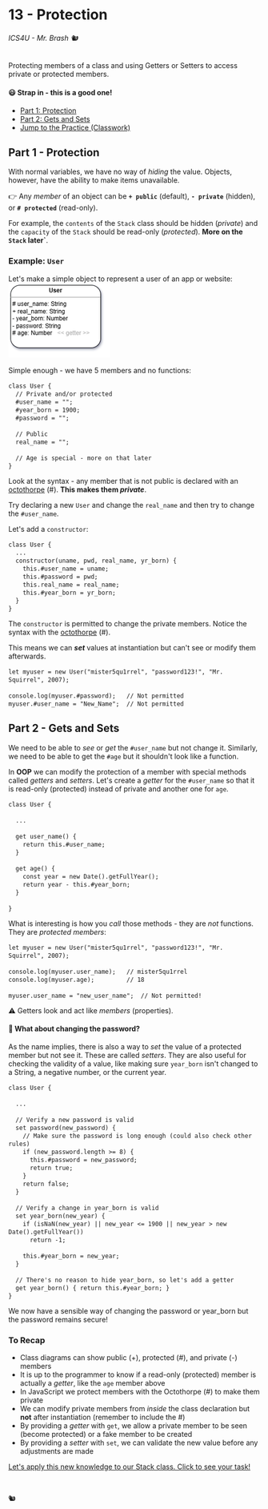 # 13 - Protection 

###### ICS4U - Mr. Brash 🐿️

Protecting members of a class and using Getters or Setters to access private or protected members.

#### 😃 Strap in - this is a good one!

  - [Part 1: Protection](#part-1---protection)
  - [Part 2: Gets and Sets](#part-2---gets-and-sets)
  - [Jump to the Practice (Classwork)](./PRACTICE.md)

## Part 1 - Protection

With normal variables, we have no way of _hiding_ the value. Objects, however, have the ability to make items unavailable.

👉 Any _member_ of an object can be **`+ public`** (default), **`- private`** (hidden), or **`# protected`** (read-only).

For example, the `contents` of the `Stack` class should be hidden (_private_) and the `capacity` of the `Stack` should be read-only (_protected_). **More on the `Stack` later`**.

### Example: `User`

Let's make a simple object to represent a user of an app or website:  
![User Class Diagram](./assets/User.png)

Simple enough - we have 5 members and no functions:

```JS
class User {
  // Private and/or protected
  #user_name = "";
  #year_born = 1900;
  #password = "";

  // Public
  real_name = "";

  // Age is special - more on that later
}
```

Look at the syntax - any member that is not public is declared with an [octothorpe](https://www.merriam-webster.com/dictionary/octothorpe) (#). **This makes them _private_**.

Try declaring a new `User` and change the `real_name` and then try to change the `#user_name`.

Let's add a `constructor`:
```JS
class User {
  ...
  constructor(uname, pwd, real_name, yr_born) {
    this.#user_name = uname;
    this.#password = pwd;
    this.real_name = real_name;
    this.#year_born = yr_born;
  }
}
```

The `constructor` is permitted to change the private members. Notice the syntax with the [octothorpe](https://www.merriam-webster.com/dictionary/octothorpe) (#).

This means we can _**set**_ values at instantiation but can't see or modify them afterwards.

```JS
let myuser = new User("mister5qu1rrel", "password123!", "Mr. Squirrel", 2007);

console.log(myuser.#password);   // Not permitted
myuser.#user_name = "New_Name";  // Not permitted
```


## Part 2 - Gets and Sets

We need to be able to _see_ or _get_ the `#user_name` but not change it. Similarly, we need to be able to get the `#age` but it shouldn't look like a function.

In **OOP** we can modify the protection of a member with special methods called _getters_ and _setters_. Let's create a _getter_ for the `#user_name` so that it is read-only (protected) instead of private and another one for `age`.

```JS
class User {
  
  ...

  get user_name() { 
    return this.#user_name; 
  }

  get age() {
    const year = new Date().getFullYear();
    return year - this.#year_born;
  }

}
```

What is interesting is how you _call_ those methods - they are _not_ functions. They are _protected members_:
```JS
let myuser = new User("mister5qu1rrel", "password123!", "Mr. Squirrel", 2007);

console.log(myuser.user_name);   // mister5qu1rrel
console.log(myuser.age);         // 18

myuser.user_name = "new_user_name";  // Not permitted!
```

⚠️ Getters look and act like _members_ (properties).

#### 🤔 What about changing the password?

As the name implies, there is also a way to _set_ the value of a protected member but not see it. These are called _setters_. They are also useful for checking the validity of a value, like making sure `year_born` isn't changed to a String, a negative number, or the current year.

```JS
class User {

  ...

  // Verify a new password is valid
  set password(new_password) {
    // Make sure the password is long enough (could also check other rules)
    if (new_password.length >= 8) {
      this.#password = new_password;
      return true;
    }
    return false;
  }

  // Verify a change in year_born is valid
  set year_born(new_year) {
    if (isNaN(new_year) || new_year <= 1900 || new_year > new Date().getFullYear())
      return -1;

    this.#year_born = new_year;
  }

  // There's no reason to hide year_born, so let's add a getter
  get year_born() { return this.#year_born; }
}
```

We now have a sensible way of changing the password or year_born but the password remains secure!

### To Recap

- Class diagrams can show public (+), protected (#), and private (-) members
- It is up to the programmer to know if a read-only (protected) member is actually a _getter_, like the `age` member above
- In JavaScript we protect members with the Octothorpe (#) to make them private
- We can modify private members from _inside_ the class declaration but **not** after instantiation (remember to include the #)
- By providing a _getter_ with `get`, we allow a private member to be seen (become protected) or a fake member to be created
- By providing a _setter_ with `set`, we can validate the new value before any adjustments are made


[Let's apply this new knowledge to our Stack class. Click to see your task!](./PRACTICE.md)


<br>

🐿️

